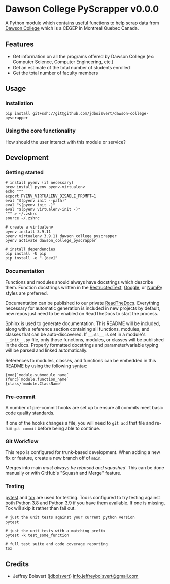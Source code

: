 # Dawson College PyScrapper v0.0.0

A Python module which contains useful functions to help scrap data from [Dawson College](https://www.dawsoncollege.qc.ca/) which is a CEGEP in Montreal Quebec Canada.

## Features

- Get information on all the programs offered by Dawson College (ex: Computer Science, Computer Engineering, etc.)
- Get an estimate of the total number of students enrolled
- Get the total number of faculty members


## Usage

### Installation

    pip install git+ssh://git@github.com/jdboisvert/dawson-college-pyscrapper
    

### Using the core functionality

How should the user interact with this module or service?

## Development

### Getting started

```shell
# install pyenv (if necessary)
brew install pyenv pyenv-virtualenv
echo """
export PYENV_VIRTUALENV_DISABLE_PROMPT=1
eval "$(pyenv init --path)"
eval "$(pyenv init -)"
eval "$(pyenv virtualenv-init -)"
""" > ~/.zshrc
source ~/.zshrc

# create a virtualenv
pyenv install 3.9.11
pyenv virtualenv 3.9.11 dawson_college_pyscrapper
pyenv activate dawson_college_pyscrapper

# install dependencies
pip install -U pip
pip install -e ".[dev]"
```

### Documentation

Functions and modules should always have docstrings which describe them. Function docstrings written in the [RestructedText](https://sphinx-rtd-tutorial.readthedocs.io/en/latest/docstrings.html), [Google](https://sphinxcontrib-napoleon.readthedocs.io/en/latest/example_google.html), or [NumPy](https://sphinxcontrib-napoleon.readthedocs.io/en/latest/example_numpy.html#example-numpy) styles are preferred.

Documentation can be published to our private [ReadTheDocs](https://readthedocs.com/organizations/newton-crypto/). Everything necessary
for automatic generation is included in new projects by default, new repos just need to be enabled on ReadTheDocs to start the process.

Sphinx is used to generate documentation. This README will be included, along with a reference section containing all functions, modules, and classes that can be auto-discovered. If `__all__` is set in a module's `__init__.py` file, only those functions, modules, or classes will be published in the docs. Properly formatted docstrings and parameter/variable typing will be parsed and linked automatically.

References to modules, classes, and functions can be embedded in this README by using the following syntax:

```
{mod}`module.submodule_name`
{func}`module.function_name`
{class}`module.ClassName`
```

### Pre-commit

A number of pre-commit hooks are set up to ensure all commits meet basic code quality standards.

If one of the hooks changes a file, you will need to `git add` that file and re-run `git commit` before being able to continue.

### Git Workflow

This repo is configured for trunk-based development. When adding a new fix or feature, create a new branch off of `main`.

Merges into main _must always be rebased and squashed_. This can be done manually or with GitHub's "Squash and Merge" feature.

### Testing

[pytest](https://docs.pytest.org/en/6.2.x/) and [tox](https://tox.wiki/) are used for testing. Tox is configured to try testing against both Python 3.8 and Python 3.9 if you have them available. If one is missing, Tox will skip it rather than fail out.

    # just the unit tests against your current python version
    pytest

    # just the unit tests with a matching prefix
    pytest -k test_some_function

    # full test suite and code coverage reporting
    tox

## Credits

- Jeffrey Boisvert ([jdboisvert](https://github.com/jdboisvert)) [info.jeffreyboisvert@gmail.com](mailto:info.jeffreyboisvert@gmail.com)

